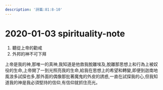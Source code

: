 ```yaml
---
description: '詩篇:81:8-10'
---
```


# 2020-01-03 spirituality-note

1. 聽從上帝的勸戒
2. 外邦的神不可下拜

上帝是我的神,那唯一的真神,我知道是他救我脫離埃及,脫離那思想上和行為上被奴役的生命,上帝開了一到光照亮我的生命,給我在思想上的希望和轉變,即便到迦南地風浪多試探也多,那外面的偶像那批著魔鬼的外皮的誘惑,一直在試探我的心,但我知道我的神是我必須堅持的信仰,有信仰就抓住亮光。

